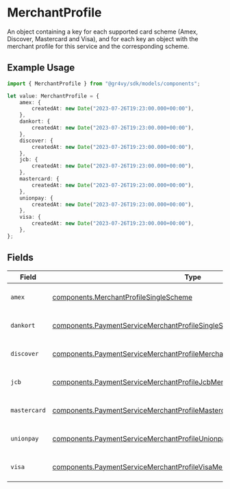 # MerchantProfile

An object containing a key for each supported card scheme (Amex,
Discover, Mastercard and Visa), and for each key an object with
the merchant profile for this service and the corresponding scheme.

## Example Usage

```typescript
import { MerchantProfile } from "@gr4vy/sdk/models/components";

let value: MerchantProfile = {
    amex: {
        createdAt: new Date("2023-07-26T19:23:00.000+00:00"),
    },
    dankort: {
        createdAt: new Date("2023-07-26T19:23:00.000+00:00"),
    },
    discover: {
        createdAt: new Date("2023-07-26T19:23:00.000+00:00"),
    },
    jcb: {
        createdAt: new Date("2023-07-26T19:23:00.000+00:00"),
    },
    mastercard: {
        createdAt: new Date("2023-07-26T19:23:00.000+00:00"),
    },
    unionpay: {
        createdAt: new Date("2023-07-26T19:23:00.000+00:00"),
    },
    visa: {
        createdAt: new Date("2023-07-26T19:23:00.000+00:00"),
    },
};
```

## Fields

| Field                                                                                                                                                                          | Type                                                                                                                                                                           | Required                                                                                                                                                                       | Description                                                                                                                                                                    |
| ------------------------------------------------------------------------------------------------------------------------------------------------------------------------------ | ------------------------------------------------------------------------------------------------------------------------------------------------------------------------------ | ------------------------------------------------------------------------------------------------------------------------------------------------------------------------------ | ------------------------------------------------------------------------------------------------------------------------------------------------------------------------------ |
| `amex`                                                                                                                                                                         | [components.MerchantProfileSingleScheme](../../models/components/merchantprofilesinglescheme.md)                                                                               | :heavy_minus_sign:                                                                                                                                                             | Merchant profile for Amex.                                                                                                                                                     |
| `dankort`                                                                                                                                                                      | [components.PaymentServiceMerchantProfileSingleScheme](../../models/components/paymentservicemerchantprofilesinglescheme.md)                                                   | :heavy_minus_sign:                                                                                                                                                             | Merchant profile for Dankort.                                                                                                                                                  |
| `discover`                                                                                                                                                                     | [components.PaymentServiceMerchantProfileMerchantProfileSingleScheme](../../models/components/paymentservicemerchantprofilemerchantprofilesinglescheme.md)                     | :heavy_minus_sign:                                                                                                                                                             | Merchant profile for Discover.                                                                                                                                                 |
| `jcb`                                                                                                                                                                          | [components.PaymentServiceMerchantProfileJcbMerchantProfileSingleScheme](../../models/components/paymentservicemerchantprofilejcbmerchantprofilesinglescheme.md)               | :heavy_minus_sign:                                                                                                                                                             | Merchant profile for JCB.                                                                                                                                                      |
| `mastercard`                                                                                                                                                                   | [components.PaymentServiceMerchantProfileMastercardMerchantProfileSingleScheme](../../models/components/paymentservicemerchantprofilemastercardmerchantprofilesinglescheme.md) | :heavy_minus_sign:                                                                                                                                                             | Merchant profile for Mastercard.                                                                                                                                               |
| `unionpay`                                                                                                                                                                     | [components.PaymentServiceMerchantProfileUnionpayMerchantProfileSingleScheme](../../models/components/paymentservicemerchantprofileunionpaymerchantprofilesinglescheme.md)     | :heavy_minus_sign:                                                                                                                                                             | Merchant profile for UnionPay.                                                                                                                                                 |
| `visa`                                                                                                                                                                         | [components.PaymentServiceMerchantProfileVisaMerchantProfileSingleScheme](../../models/components/paymentservicemerchantprofilevisamerchantprofilesinglescheme.md)             | :heavy_minus_sign:                                                                                                                                                             | Merchant profile for Visa.                                                                                                                                                     |